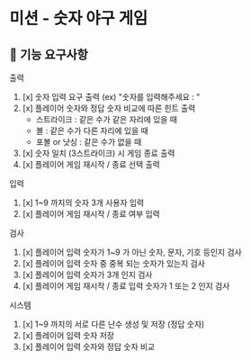 # 미션 - 숫자 야구 게임

## 🚀 기능 요구사항

출력
1. [x] 숫자 입력 요구 출력 (ex) "숫자를 입력해주세요 : "
2. [x] 플레이어 숫자와 정답 숫자 비교에 따른 힌트 출력
   - 스트라이크 : 같은 수가 같은 자리에 있을 때
   - 볼 : 같은 수가 다른 자리에 있을 때
   - 포볼 or 낫싱 : 같은 수가 없을 때
3. [x] 숫자 일치 (3스트라이크) 시 게임 종료 출력
4. [x] 플레이어 게임 재시작 / 종료 선택 출력

입력
1. [x] 1~9 까지의 숫자 3개 사용자 입력
2. [x] 플레이어 게임 재시작 / 종료 여부 입력

검사
1. [x] 플레이어 입력 숫자가 1~9 가 아닌 숫자, 문자, 기호 등인지 검사
2. [x] 플레이어 입력 숫자 중 중복 되는 숫자가 있는지 검사
3. [x] 플레이어 입력 숫자가 3개 인지 검사
4. [x] 플레이어 게임 재시작 / 종료 입력 숫자가 1 또는 2 인지 검사 

시스템
1. [x] 1~9 까지의 서로 다른 난수 생성 및 저장 (정답 숫자)
2. [x] 플레이어 입력 숫자 저장 
3. [x] 플레이어 입력 숫자와 정답 숫자 비교

<br>
